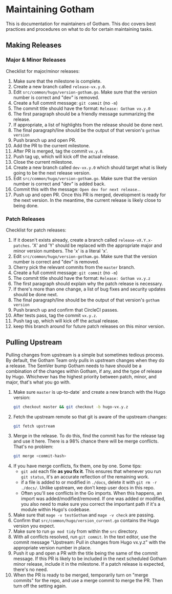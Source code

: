 # Maintaining Gotham

This is documentation for maintainers of Gotham.
This doc covers best practices and procedures on what to do for certain maintaining tasks.


## Making Releases

### Major & Minor Releases

Checklist for major/minor releases:

1. Make sure that the milestone is complete.
1. Create a new branch called `release-vx.y.0`.
1. Edit `src/common/hugo/version-gotham.go`. Make sure that the version number is correct and "dev" is removed.
1. Create a full commit message: `git commit` (no `-m`)
1. The commit title should have the format: `Release: Gotham vx.y.0`
1. The first paragraph should be a friendly message summarizing the release.
1. If appropriate, a list of highlights from the release should be done next.
1. The final paragraph/line should be the output of that version's `gotham version`
1. Push branch up and open PR.
1. Add the PR to the current milestone.
1. After PR is merged, tag the commit `vx.y.0`.
1. Push tag up, which will kick off the actual release.
1. Close the current milestone.
1. Create a new branch called `dev-vx.y.0` which should target what is likely going to be the next release version.
1. Edit `src/common/hugo/version-gotham.go`. Make sure that the version number is correct and "dev" is added back.
1. Commit this with the message: `Open dev for next release.`.
1. Push up and open PR. Once this PR is merged, development is ready for the next version. In the meantime, the current release is likely close to being done.

### Patch Releases

Checklist for patch releases:

1. If it doesn't exists already, create a branch called `release-vX.Y.x-patches`. 'X' and 'Y' should be replaced with the appropriate major and minor version numbers. The 'x' is a literal 'x'.
1. Edit `src/common/hugo/version-gotham.go`. Make sure that the version number is correct and "dev" is removed.
1. Cherry pick the relevant commits from the `master` branch.
1. Create a full commit message: `git commit` (no `-m`)
1. The commit title should have the format: `Release: Gotham vx.y.z`
1. The first paragraph should explain why the patch release is necessary.
1. If there's more than one change, a list of bug fixes and security updates should be done next.
1. The final paragraph/line should be the output of that version's `gotham version`
1. Push branch up and confirm that CircleCI passes.
1. After tests pass, tag the commit `vx.y.z`.
1. Push tag up, which will kick off the actual release.
1. keep this branch around for future patch releases on this minor version.


## Pulling Upstream

Pulling changes from upstream is a simple but sometimes tedious process.
By default, the Gotham Team only pulls in upstream changes when they do a release.
The SemVer bump Gotham needs to have should be a combination of the changes within Gotham, if any, and the type of release by Hugo.
Whichever has the highest priority between patch, minor, and major, that's what you go with.

1. Make sure `master` is up-to-date` and create a new branch with the Hugo version:
    ```bash
	git checkout master && git checkout -b hugo-vx.y.z
	```
1. Fetch the upstream remote so that git is aware of the upstream changes:
    ```bash
	git fetch upstream
	```
1. Merge in the release. To do this, find the commit has for the release tag and use it here. There is a 98% chance there will be merge conflicts. That's no problem:
    ```bash
	git merge <commit-hash>
	```
1. If you have merge conflicts, fix them, one by one. Some tips:
    - `git add` each file **as you fix it**. This ensures that whenever you run `git status`, it's an accurate reflection of the remaining work.
    - if a file is added to or modified in `./docs`, delete it with `git rm -r ./docs/`. Unlike upstream, we don't keep user docs in this repo.
    - Often you'll see conflicts in the Go imports. When this happens, an import was added/modified/removed. If one was added or modified, you also need to make sure you correct the important path if it's a module within Hugo's codebase.
1. Make sure that `mage -v testGotham` and `mage -v check` are passing.
1. Confirm that `src/common/hugo/version_current.go` contains the Hugo version you expect.
1. Make sure to run `go mod tidy` from within the `src` directory.
1. With all conflicts resolved, run `git commit`. In the text editor, use the commit message "Upstream: Pull in changes from Hugo vx.y.z" with the appropriate version number in place.
1. Push it up and open a PR with the title being the same of the commit message. If this PR is likely to be included in the next scheduled Gotham minor release, include it in the milestone. If a patch release is expected, there's no need.
1. When the PR is ready to be merged, temporarily turn on "merge commits" for the repo, and use a merge commit to merge the PR. Then turn off the setting again.
